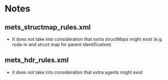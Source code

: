 # Notes

## mets_structmap_rules.xml

* It does not take into consideration that extra structMaps might exist (e.g. roda-in and struct map for parent identification)

## mets_hdr_rules.xml

* it does not take into consideration that extra agents might exist
